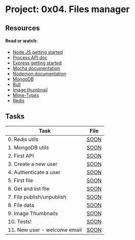 # Project: 0x04. Files manager

## Resources

#### Read or watch:

* [Node JS getting started](https://intranet.alxswe.com/rltoken/8jNm2s_LfVKMqR3vHLn_uw)
* [Process API doc](https://intranet.alxswe.com/rltoken/uYPplj2cPK8pcP0LtV6RuA)
* [Express getting started](https://intranet.alxswe.com/rltoken/SujfeWKCWmUMomfETjETEg)
* [Mocha documentation](https://intranet.alxswe.com/rltoken/FzEwplmoZiyGvkgKllZNJw)
* [Nodemon documentation](https://intranet.alxswe.com/rltoken/pdNNTX0OLugbhxvP3sLgOw)
* [MongoDB](https://intranet.alxswe.com/rltoken/g1x7y_3GskzVAJBTXcSjmA)
* [Bull](https://intranet.alxswe.com/rltoken/NkHBpGrxnd0sK_fDPMbihg)
* [Image thumbnail](https://intranet.alxswe.com/rltoken/KX6cck2nyLpQOTDMLcwxLg)
* [Mime-Types](https://intranet.alxswe.com/rltoken/j9B0Kc-4HDKLUe88ShbOjQ)
* [Redis](https://intranet.alxswe.com/rltoken/nqwKRszO8Tkj_ZWW1EFwGw)
## Tasks

| Task | File |
| ---- | ---- |
| 0. Redis utils | [SOON](./) |
| 1. MongoDB utils | [SOON](./) |
| 2. First API | [SOON](./) |
| 3. Create a new user | [SOON](./) |
| 4. Authenticate a user | [SOON](./) |
| 5. First file | [SOON](./) |
| 6. Get and list file | [SOON](./) |
| 7. File publish/unpublish | [SOON](./) |
| 8. File data | [SOON](./) |
| 9. Image Thumbnails | [SOON](./) |
| 10. Tests! | [SOON](./) |
| 11. New user - welcome email | [SOON](./) |

